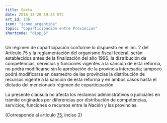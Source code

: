 ```yaml
---
title: Sexta
date: 2016-12-28 19:34 UTC
art_id: 136
icon: "icono_argentina"
topic: "Coparticipación entre Provincias"
shortcode: "disp_6"
---
```

Un régimen de coparticipación conforme lo dispuesto en el inc. 2 del Artículo 75 y la reglamentación del organismo fiscal federal, serán establecidos antes de la finalización del año 1996; la distribución de competencias, servicios y funciones vigentes a la sanción de esta reforma, no podrá modificarse sin la aprobación de la provincia interesada; tampoco podrá modificarse en desmedro de las provincias la distribución de recursos vigente a la sanción de esta reforma y en ambos casos hasta el dictado del mencionado régimen de coparticipación.

La presente cláusula no afecta los reclamos administrativos o judiciales en trámite originados por diferencias por distribución de competencias, servicios, funciones o recursos entre la Nación y las provincias.

(Corresponde al artículo [75](#art_75), inciso 2)
